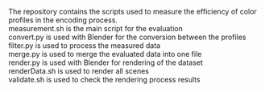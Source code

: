 The repository contains the scripts used to measure the efficiency of color profiles in the encoding process.  
measurement.sh is the main script for the evaluation  
convert.py is used with Blender for the conversion between the profiles  
filter.py is used to process the measured data  
merge.py is used to merge the evaluated data into one file  
render.py is used with Blender for rendering of the dataset  
renderData.sh is used to render all scenes  
validate.sh is used to check the rendering process results
